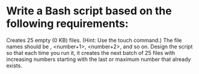 # Write a Bash script based on the following requirements:

Creates 25 empty (0 KB) files. (Hint: Use the touch command.)
The file names should be <yourName><number>, <yourName><number+1>, <yourName><number+2>, and so on.
Design the script so that each time you run it, it creates the next batch of 25 files with increasing numbers starting with the last or maximum number that already exists.
